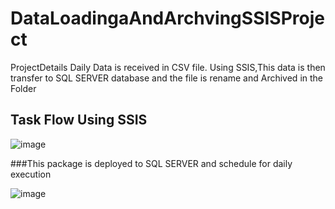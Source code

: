 # DataLoadingaAndArchvingSSISProject
 
 ProjectDetails
 Daily Data is received in CSV file. 
 Using SSIS,This data is then transfer to SQL SERVER database and the file is rename and Archived in the Folder

## Task Flow Using SSIS 
 
![image](https://user-images.githubusercontent.com/30860817/116889383-1b450e80-ac4a-11eb-8c3b-fbf72c7108fa.png)

###This package is deployed to SQL SERVER and schedule for daily execution

![image](https://user-images.githubusercontent.com/30860817/117788444-0a595600-b265-11eb-8839-eb0dfed56440.png)
